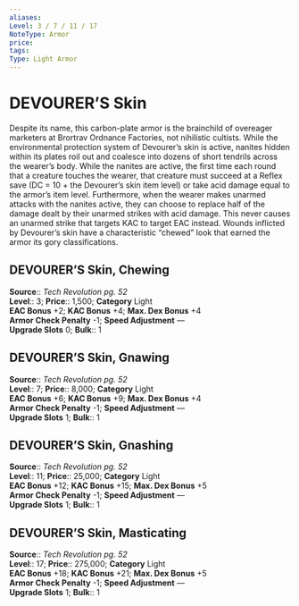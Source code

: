 ```yaml
---
aliases: 
Level: 3 / 7 / 11 / 17
NoteType: Armor
price: 
tags: 
Type: Light Armor
---
```


# DEVOURER’S Skin

Despite its name, this carbon-plate armor is the brainchild of overeager marketers at Brortrav Ordnance Factories, not nihilistic cultists. While the environmental protection system of Devourer’s skin is active, nanites hidden within its plates roil out and coalesce into dozens of short tendrils across the wearer’s body. While the nanites are active, the first time each round that a creature touches the wearer, that creature must succeed at a Reflex save (DC = 10 + the Devourer’s skin item level) or take acid damage equal to the armor’s item level. Furthermore, when the wearer makes unarmed attacks with the nanites active, they can choose to replace half of the damage dealt by their unarmed strikes with acid damage. This never causes an unarmed strike that targets KAC to target EAC instead. Wounds inflicted by Devourer’s skin have a characteristic “chewed” look that earned the armor its gory classifications.  

## DEVOURER’S Skin, Chewing

**Source**:: _Tech Revolution pg. 52_  
**Level**:: 3;
**Price**:: 1,500; **Category** Light  
**EAC Bonus** +2; **KAC Bonus** +4; **Max. Dex Bonus** +4  
**Armor Check Penalty** -1; **Speed Adjustment** —  
**Upgrade Slots** 0; **Bulk**:: 1

## DEVOURER’S Skin, Gnawing

**Source**:: _Tech Revolution pg. 52_  
**Level**:: 7;
**Price**:: 8,000; **Category** Light  
**EAC Bonus** +6; **KAC Bonus** +9; **Max. Dex Bonus** +4  
**Armor Check Penalty** -1; **Speed Adjustment** —  
**Upgrade Slots** 1; **Bulk**:: 1

## DEVOURER’S Skin, Gnashing

**Source**:: _Tech Revolution pg. 52_  
**Level**:: 11;
**Price**:: 25,000; **Category** Light  
**EAC Bonus** +12; **KAC Bonus** +15; **Max. Dex Bonus** +5  
**Armor Check Penalty** -1; **Speed Adjustment** —  
**Upgrade Slots** 1; **Bulk**:: 1

## DEVOURER’S Skin, Masticating

**Source**:: _Tech Revolution pg. 52_  
**Level**:: 17;
**Price**:: 275,000; **Category** Light  
**EAC Bonus** +18; **KAC Bonus** +21; **Max. Dex Bonus** +5  
**Armor Check Penalty** -1; **Speed Adjustment** —  
**Upgrade Slots** 1; **Bulk**:: 1

